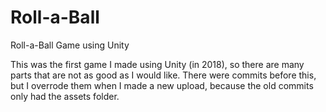# Roll-a-Ball
Roll-a-Ball Game using Unity

This was the first game I made using Unity (in 2018), so there are many parts that are not as good as I would like. There were commits before this, but I overrode them when I made a new upload, because the old commits only had the assets folder.
